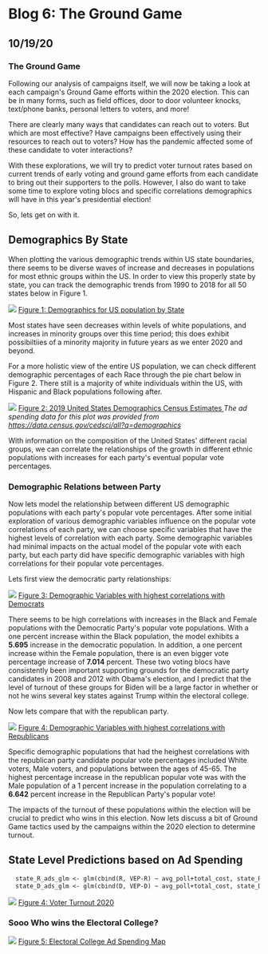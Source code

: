 # Blog 6: The Ground Game
## 10/19/20

### The Ground Game

Following our analysis of campaigns itself, we will now be taking a look at each campaign's Ground Game efforts within the 2020 election. This can be in many forms, such as field offices, door to door volunteer knocks, text/phone banks, personal letters to voters, and more!

There are clearly many ways that candidates can reach out to voters. But which are most effective? Have campaigns been effectively using their resources to reach out to voters? How has the pandemic affected some of these candidate to voter interactions?

With these explorations, we will try to predict voter turnout rates based on current trends of early voting and ground game efforts from each candidate to bring out their supporters to the polls. However, I also do want to take some time to explore voting blocs and specific correlations demographics will have in this year's presidential election!

So, lets get on with it.

## Demographics By State

When plotting the various demographic trends within US state boundaries, there seems to be diverse waves of increase and decreases in populations for most ethnic groups within the US. In order to view this properly state by state, you can track the demographic trends from 1990 to 2018 for all 50 states below in Figure 1.

![](../Rplots/week6/demographics.png)
[Figure 1: Demographics for US population by State](../Rplots/week6/demographics.png)

Most states have seen decreases within levels of white populations, and increases in minority groups over this time period; this does exhibit possibiltiies of a minority majority in future years as we enter 2020 and beyond. 

For a more holistic view of the entire US population, we can check different demographic percentages of each Race through the pie chart below in Figure 2. There still is a majority of white individuals within the US, with Hispanic and Black populations following after.

![](../Rplots/week6/demographics_2019.png)
[Figure 2: 2019 United States Demographics Census Estimates ](../Rplots/week6/demographics_2019.png)
*The ad spending data for this plot was provided from https://data.census.gov/cedsci/all?q=demographics*

With information on the composition of the United States' different racial groups, we can correlate the relationships of the growth in different ethnic populations with increases for each party's eventual popular vote percentages. 

### Demographic Relations between Party

Now lets model the relationship between different US demographic populations with each party's popular vote percentages. After some initial exploration of various demographic variables influence on the popular vote correlations of each party, we can choose specific variables that have the highest levels of correlation with each party. Some demographic variables had minimal impacts on the actual model of the popular vote with each party, but each party did have specific demographic variables with high correlations for their popular vote percentages. 

Lets first view the democratic party relationships:

![](../Rplots/week6/demographicChangeEffects_Dem.png)
[Figure 3: Demographic Variables with highest correlations with Democrats  ](../Rplots/week6/demographicChangeEffects_Dem.png)

There seems to be high correlations with increases in the Black and Female populations with the Democratic Party's popular vote populations. With a one percent increase within the Black population, the model exhibits a **5.695** increase in the democratic population. In addition, a one percent increase within the Female population, there is an even bigger vote percentage increase of **7.014** percent. These two voting blocs have consistently been important supporting grounds for the democratic party candidates in 2008 and 2012 with Obama's election, and I predict that the level of turnout of these groups for Biden will be a large factor in whether or not he wins several key states against Trump within the electoral college.

Now lets compare that with the republican party.

![](../Rplots/week6/demographicChangeEffects_Rep.png)
[Figure 4: Demographic Variables with highest correlations with Republicans](../Rplots/week6/demographicChangeEffects_Rep.png)

Specific demographic populations that had the heighest correlations with the republican party candidate popular vote percentages included White voters, Male voters, and populations between the ages of 45-65. The highest percentage increase in the republican popular vote was with the Male population of a 1 percent increase in the population correlating to a **6.642** percent increase in the Republican Party's popular vote!

The impacts of the turnout of these populations within the election will be crucial to predict who wins in this election. Now lets discuss a bit of Ground Game tactics used by the campaigns within the 2020 election to determine turnout. 

## State Level Predictions based on Ad Spending


```markdown
  state_R_ads_glm <- glm(cbind(R, VEP-R) ~ avg_poll+total_cost, state_R, family = binomial)
  state_D_ads_glm <- glm(cbind(D, VEP-D) ~ avg_poll+total_cost, state_D, family = binomial)

```
![](../Rplots/week5/VoterTurnout2020.png)
[Figure 4: Voter Turnout 2020](../Rplots/week5/VoterTurnout2020.png)

### Sooo Who wins the Electoral College?

![](../Rplots/week5/2020AdPrediction.png)
[Figure 5: Electoral College Ad Spending Map ](../Rplots/week5/2020AdPrediction.png)

